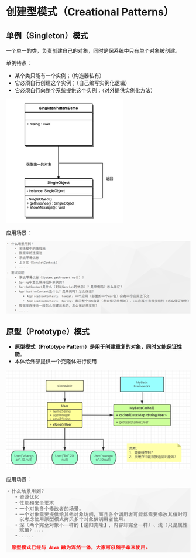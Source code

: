 # 创建型模式（Creational Patterns）

## 单例（Singleton）模式

一个单一的类，负责创建自己的对象，同时确保系统中只有单个对象被创建。

单例特点：

- 某个类只能有一个实例；（构造器私有）
- 它必须自行创建这个实例；（自己编写实例化逻辑）
- 它必须自行向整个系统提供这个实例；（对外提供实例化方法）

<img src="images/image-20220910012202848.png" alt="image-20220910012202848" style="zoom: 33%;" />

应用场景：

![image-20220911184854119](images/image-20220911184854119.png)

## 原型（Prototype）模式

- **原型模式（Prototype Pattern）是用于创建重复的对象，同时又能保证性能。**
- 本体给外部提供一个克隆体进行使用

![image-20220911185024983](images/image-20220911185024983.png)

应用场景：

![image-20220911185109403](images/image-20220911185109403.png)

